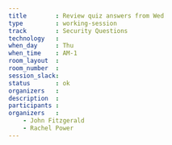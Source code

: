 ```yaml
---
title        : Review quiz answers from Wed
type         : working-session
track        : Security Questions
technology   :
when_day     : Thu
when_time    : AM-1
room_layout  :
room_number  :
session_slack:
status       : ok
organizers   :
description  :
participants :
organizers   :
    - John Fitzgerald
    - Rachel Power
---
```

